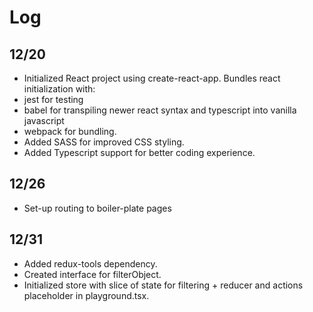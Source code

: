# Log
## 12/20
* Initialized React project using create-react-app. Bundles react initialization with:
* jest for testing
* babel for transpiling newer react syntax and typescript into vanilla javascript
* webpack for bundling.
* Added SASS for improved CSS styling.
* Added Typescript support for better coding experience.

## 12/26
* Set-up routing to boiler-plate pages

## 12/31
* Added redux-tools dependency.
* Created interface for filterObject.
* Initialized store with slice of state for filtering + reducer and actions placeholder in playground.tsx.
